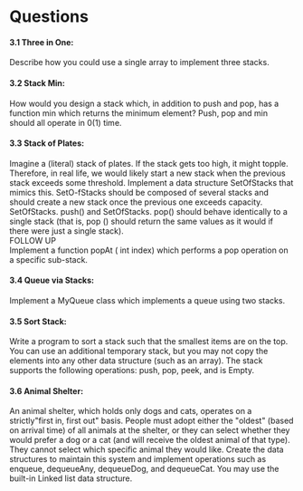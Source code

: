 # Questions
#### 3.1 Three in One:
Describe how you could use a single array to implement three stacks.
#### 3.2 Stack Min:
How would you design a stack which, in addition to push and pop, has a function min
which returns the minimum element? Push, pop and min should all operate in 0(1) time.
#### 3.3 Stack of Plates:
Imagine a (literal) stack of plates. If the stack gets too high, it might topple.
Therefore, in real life, we would likely start a new stack when the previous stack exceeds some
threshold. Implement a data structure SetOfStacks that mimics this. SetO-fStacks should be
composed of several stacks and should create a new stack once the previous one exceeds capacity.
SetOfStacks. push() and SetOfStacks. pop() should behave identically to a single stack
(that is, pop () should return the same values as it would if there were just a single stack).  
FOLLOW UP  
Implement a function popAt ( int index) which performs a pop operation on a specific sub-stack.  
#### 3.4 Queue via Stacks:
Implement a MyQueue class which implements a queue using two stacks.
#### 3.5 Sort Stack:
Write a program to sort a stack such that the smallest items are on the top. You can use
an additional temporary stack, but you may not copy the elements into any other data structure
(such as an array). The stack supports the following operations: push, pop, peek, and is Empty.
#### 3.6 Animal Shelter:
An animal shelter, which holds only dogs and cats, operates on a strictly"first in, first
out" basis. People must adopt either the "oldest" (based on arrival time) of all animals at the shelter,
or they can select whether they would prefer a dog or a cat (and will receive the oldest animal of
that type). They cannot select which specific animal they would like. Create the data structures to
maintain this system and implement operations such as enqueue, dequeueAny, dequeueDog,
and dequeueCat. You may use the built-in Linked list data structure.
